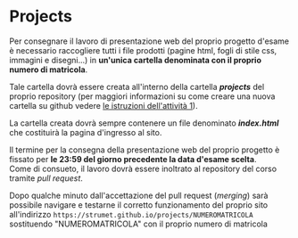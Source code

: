 # Projects

Per consegnare il lavoro di presentazione web del proprio progetto
d'esame è necessario raccogliere tutti i file prodotti (pagine
html, fogli di stile css, immagini e disegni...) in **un'unica
cartella denominata con il proprio numero di matricola**.

Tale cartella dovrà essere creata all'interno della cartella **_projects_**
del proprio repository (per maggiori informazioni su come creare
una nuova cartella su github vedere [le istruzioni dell'attività
1](https://github.com/strumet/strumet.github.io/tree/master/activities/1#activity-1)).

La cartella creata dovrà sempre contenere un file denominato **_index.html_**
che costituirà la pagina d'ingresso al sito.

Il termine per la consegna della presentazione web del proprio
progetto è fissato per **le 23:59 del giorno precedente la data d'esame scelta**.   
Come di consueto, il lavoro dovrà essere inoltrato al repository
del corso tramite _pull request_.

Dopo qualche minuto dall'accettazione del pull request (_merging_)
sarà possibile navigare e testarne il corretto funzionamento del
proprio sito all'indirizzo ``https://strumet.github.io/projects/NUMEROMATRICOLA``
sostituendo "NUMEROMATRICOLA" con il proprio numero di matricola
